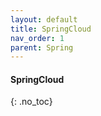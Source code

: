 ```yaml
---
layout: default
title: SpringCloud
nav_order: 1
parent: Spring
---
```


#### SpringCloud
{: .no_toc}